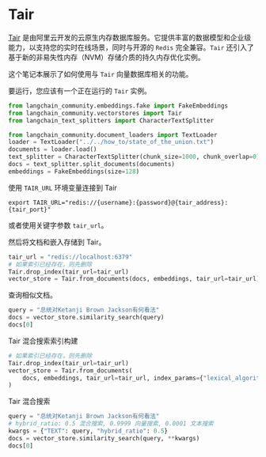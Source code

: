 # Tair

[Tair](https://www.alibabacloud.com/help/en/tair/latest/what-is-tair) 是由阿里云开发的云原生内存数据库服务。它提供丰富的数据模型和企业级能力，以支持您的实时在线场景，同时与开源的 `Redis` 完全兼容。`Tair` 还引入了基于新的非易失性内存（NVM）存储介质的持久内存优化实例。

这个笔记本展示了如何使用与 `Tair` 向量数据库相关的功能。

要运行，您应该有一个正在运行的 `Tair` 实例。

```python
from langchain_community.embeddings.fake import FakeEmbeddings
from langchain_community.vectorstores import Tair
from langchain_text_splitters import CharacterTextSplitter
```

```python
from langchain_community.document_loaders import TextLoader
loader = TextLoader("../../how_to/state_of_the_union.txt")
documents = loader.load()
text_splitter = CharacterTextSplitter(chunk_size=1000, chunk_overlap=0)
docs = text_splitter.split_documents(documents)
embeddings = FakeEmbeddings(size=128)
```

使用 `TAIR_URL` 环境变量连接到 Tair

```
export TAIR_URL="redis://{username}:{password}@{tair_address}:{tair_port}"
```

或者使用关键字参数 `tair_url`。

然后将文档和嵌入存储到 Tair。

```python
tair_url = "redis://localhost:6379"
# 如果索引已经存在，则先删除
Tair.drop_index(tair_url=tair_url)
vector_store = Tair.from_documents(docs, embeddings, tair_url=tair_url)
```

查询相似文档。

```python
query = "总统对Ketanji Brown Jackson有何看法"
docs = vector_store.similarity_search(query)
docs[0]
```

Tair 混合搜索索引构建

```python
# 如果索引已经存在，则先删除
Tair.drop_index(tair_url=tair_url)
vector_store = Tair.from_documents(
    docs, embeddings, tair_url=tair_url, index_params={"lexical_algorithm": "bm25"}
)
```

Tair 混合搜索

```python
query = "总统对Ketanji Brown Jackson有何看法"
# hybrid_ratio: 0.5 混合搜索, 0.9999 向量搜索, 0.0001 文本搜索
kwargs = {"TEXT": query, "hybrid_ratio": 0.5}
docs = vector_store.similarity_search(query, **kwargs)
docs[0]
```